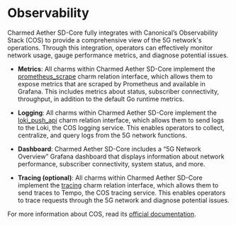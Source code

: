 # Observability

Charmed Aether SD-Core fully integrates with Canonical’s Observability Stack (COS) to provide a comprehensive view of the 5G network's operations. Through this integration, operators can effectively monitor network usage, gauge performance metrics, and diagnose potential issues.

- **Metrics**: All charms within Charmed Aether SD-Core implement the [prometheus_scrape](https://charmhub.io/integrations/prometheus_scrape) charm relation interface, which allows them to expose metrics that are scraped by Prometheus and available in Grafana. This includes metrics about status, subscriber connectivity, throughput, in addition to the default Go runtime metrics.

- **Logging**: All charms within Charmed Aether SD-Core implement the [loki_push_api](https://charmhub.io/integrations/loki_push_api) charm relation interface, which allows them to send logs to the Loki, the COS logging service. This enables operators to collect, centralize, and query logs from the 5G network functions.

- **Dashboard**: Charmed Aether SD-Core includes a “5G Network Overview” Grafana dashboard that displays information about network performance, subscriber connectivity, system status, and more.

- **Tracing (optional)**: All charms within Charmed Aether SD-Core implement the [tracing](https://charmhub.io/integrations/tracing) charm relation interface, which allows them to send traces to Tempo, the COS tracing service. This enables operators to trace requests through the 5G network and diagnose potential issues.

For more information about COS, read its [official documentation](https://charmhub.io/topics/canonical-observability-stack).
